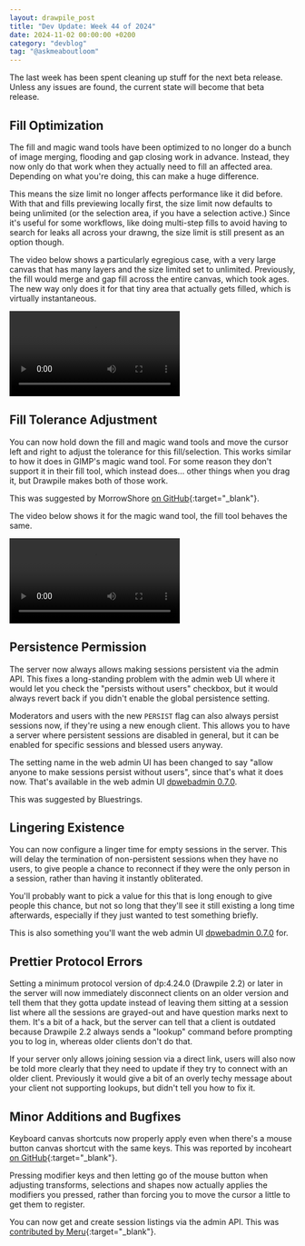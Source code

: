 ```yaml
---
layout: drawpile_post
title: "Dev Update: Week 44 of 2024"
date: 2024-11-02 00:00:00 +0200
category: "devblog"
tag: "@askmeaboutloom"
---
```


The last week has been spent cleaning up stuff for the next beta release. Unless any issues are found, the current state will become that beta release.

## Fill Optimization

The fill and magic wand tools have been optimized to no longer do a bunch of image merging, flooding and gap closing work in advance. Instead, they now only do that work when they actually need to fill an affected area. Depending on what you're doing, this can make a huge difference.

This means the size limit no longer affects performance like it did before. With that and fills previewing locally first, the size limit now defaults to being unlimited (or the selection area, if you have a selection active.) Since it's useful for some workflows, like doing multi-step fills to avoid having to search for leaks all across your drawng, the size limit is still present as an option though.

The video below shows a particularly egregious case, with a very large canvas that has many layers and the size limited set to unlimited. Previously, the fill would merge and gap fill across the entire canvas, which took ages. The new way only does it for that tiny area that actually gets filled, which is virtually instantaneous.

<video controls>
  <source src="{{ "/assets/vid/2024-11-02_fillopt.mp4" | relative_url }}" type="video/mp4"/>
</video>

## Fill Tolerance Adjustment

You can now hold down the fill and magic wand tools and move the cursor left and right to adjust the tolerance for this fill/selection. This works similar to how it does in GIMP's magic wand tool. For some reason they don't support it in their fill tool, which instead does… other things when you drag it, but Drawpile makes both of those work.

This was suggested by MorrowShore [on GitHub](https://github.com/drawpile/Drawpile/issues/1327){:target="_blank"}.

The video below shows it for the magic wand tool, the fill tool behaves the same.

<video controls>
  <source src="{{ "/assets/vid/2024-11-02_wandtolerance.mp4" | relative_url }}" type="video/mp4"/>
</video>

## Persistence Permission

The server now always allows making sessions persistent via the admin API. This fixes a long-standing problem with the admin web UI where it would let you check the "persists without users" checkbox, but it would always revert back if you didn't enable the global persistence setting.

Moderators and users with the new `PERSIST` flag can also always persist sessions now, if they're using a new enough client. This allows you to have a server where persistent sessions are disabled in general, but it can be enabled for specific sessions and blessed users anyway.

The setting name in the web admin UI has been changed to say "allow anyone to make sessions persist without users", since that's what it does now. That's available in the web admin UI [dpwebadmin 0.7.0](https://github.com/drawpile/dpwebadmin/releases/tag/0.7.0).

This was suggested by Bluestrings.

## Lingering Existence

You can now configure a linger time for empty sessions in the server. This will delay the termination of non-persistent sessions when they have no users, to give people a chance to reconnect if they were the only person in a session, rather than having it instantly obliterated.

You'll probably want to pick a value for this that is long enough to give people this chance, but not so long that they'll see it still existing a long time afterwards, especially if they just wanted to test something briefly.

This is also something you'll want the web admin UI [dpwebadmin 0.7.0](https://github.com/drawpile/dpwebadmin/releases/tag/0.7.0) for.

## Prettier Protocol Errors

Setting a minimum protocol version of dp:4.24.0 (Drawpile 2.2) or later in the server will now immediately disconnect clients on an older version and tell them that they gotta update instead of leaving them sitting at a session list where all the sessions are grayed-out and have question marks next to them. It's a bit of a hack, but the server can tell that a client is outdated because Drawpile 2.2 always sends a "lookup" command before prompting you to log in, whereas older clients don't do that.

If your server only allows joining session via a direct link, users will also now be told more clearly that they need to update if they try to connect with an older client. Previously it would give a bit of an overly techy message about your client not supporting lookups, but didn't tell you how to fix it.

## Minor Additions and Bugfixes

Keyboard canvas shortcuts now properly apply even when there's a mouse button canvas shortcut with the same keys. This was reported by incoheart [on GitHub](https://github.com/drawpile/Drawpile/issues/1393){:target="_blank"}.

Pressing modifier keys and then letting go of the mouse button when adjusting transforms, selections and shapes now actually applies the modifiers you pressed, rather than forcing you to move the cursor a little to get them to register.

You can now get and create session listings via the admin API. This was [contributed by Meru](https://github.com/drawpile/Drawpile/pull/1397){:target="_blank"}.

